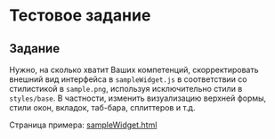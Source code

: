 # Тестовое задание

## Задание

Нужно, на сколько хватит Ваших компетенций, скорректировать внешний вид интерфейса в `sampleWidget.js`
в соответствии со стилистикой в `sample.png`, используя исключительно стили в `styles/base`.
В частности, изменить визуализацию верхней формы, стили окон, вкладок, таб-бара, сплиттеров и т.д.

Страница примера: [sampleWidget.html](/sampleWidget.html)